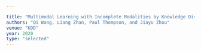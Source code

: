 ```yaml
---

title: "Multimodal Learning with Incomplete Modalities by Knowledge Distillation."
authors: "Qi Wang, Liang Zhan, Paul Thompson, and Jiayu Zhou"
venue: "KDD"
year: 2020
type: "selected"
---
```


